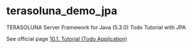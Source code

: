 # terasoluna_demo_jpa
TERASOLUNA Server Framework for Java (5.3.0) Todo Tutorial with JPA

See official page
[10.1. Tutorial (Todo Application)](http://terasolunaorg.github.io/guideline/5.3.0.RELEASE/en/Tutorial/TutorialTodo.html)
